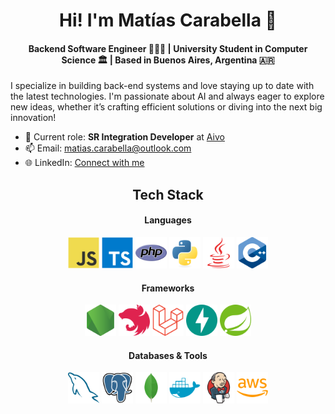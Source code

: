 <h1 align="center">Hi! I'm Matías Carabella 👾</h1> <h4 align="center">Backend Software Engineer 👨🏻‍💻 | University Student in Computer Science 🏛️ | Based in Buenos Aires, Argentina 🇦🇷</h4>

I specialize in building back-end systems and love staying up to date with the latest technologies. I'm passionate about AI and always eager to explore new ideas, whether it’s crafting efficient solutions or diving into the next big innovation!

- 🚀 Current role: **SR Integration Developer** at [Aivo](https://www.aivo.co/)
- 📫 Email: [matias.carabella@outlook.com](mailto:matias.carabella@outlook.com)
- 🌐 LinkedIn: [Connect with me](https://linkedin.com/in/matiascarabella)

<div align="center"> 
<h2>Tech Stack</h2> 
<h4>Languages</h4> <a href="https://developer.mozilla.org/en-US/docs/Web/JavaScript"><img src="https://github.com/devicons/devicon/blob/master/icons/javascript/javascript-original.svg" height="50" alt="javascript" /></a> <a href="https://www.typescriptlang.org/"><img src="https://github.com/devicons/devicon/blob/master/icons/typescript/typescript-original.svg" height="50" alt="typescript" /></a> <a href="https://www.php.net/"><img src="https://github.com/devicons/devicon/blob/master/icons/php/php-original.svg" height="50" alt="php" /></a> <a href="https://www.python.org/"><img src="https://github.com/devicons/devicon/blob/master/icons/python/python-original.svg" height="50" alt="python" /></a> <a href="https://www.java.com/"><img src="https://github.com/devicons/devicon/blob/master/icons/java/java-plain.svg" height="50" alt="java" /></a> <a href="https://www.cplusplus.com/"><img src="https://github.com/devicons/devicon/blob/master/icons/cplusplus/cplusplus-original.svg" height="50" alt="cplusplus" /></a> 
<h4>Frameworks</h4> <a href="https://nodejs.org/"><img src="https://github.com/devicons/devicon/blob/master/icons/nodejs/nodejs-original.svg" height="50" alt="nodejs" /></a> <a href="https://nestjs.com/"><img src="https://github.com/devicons/devicon/blob/master/icons/nestjs/nestjs-original.svg" height="50" alt="nestjs" /></a> <a href="https://laravel.com/"><img src="https://github.com/devicons/devicon/blob/master/icons/laravel/laravel-original.svg" height="50" alt="laravel" /></a> <a href="https://fastapi.tiangolo.com/"><img src="https://github.com/devicons/devicon/blob/master/icons/fastapi/fastapi-original.svg" height="50" alt="fastapi" /></a> <a href="https://spring.io/"><img src="https://github.com/devicons/devicon/blob/master/icons/spring/spring-original.svg" height="50" alt="spring" /></a> <h4>Databases & Tools</h4> <a href="https://www.mysql.com/"><img src="https://github.com/devicons/devicon/blob/master/icons/mysql/mysql-original.svg" height="50" alt="mysql" /></a> <a href="https://www.postgresql.org/"><img src="https://github.com/devicons/devicon/blob/master/icons/postgresql/postgresql-original.svg" height="50" alt="postgres" /></a> <a href="https://www.mongodb.com/"><img src="https://github.com/devicons/devicon/blob/master/icons/mongodb/mongodb-original.svg" height="50" alt="mongodb" /></a> <a href="https://www.docker.com/"><img src="https://github.com/devicons/devicon/blob/master/icons/docker/docker-plain.svg" height="50" alt="docker" /></a> <a href="https://www.jenkins.io/"><img src="https://github.com/devicons/devicon/blob/master/icons/jenkins/jenkins-original.svg" height="50" alt="jenkins" /></a> <a href="https://aws.amazon.com/"><img src="https://github.com/devicons/devicon/blob/master/icons/amazonwebservices/amazonwebservices-plain-wordmark.svg" height="50" alt="aws" /></a> </div>
